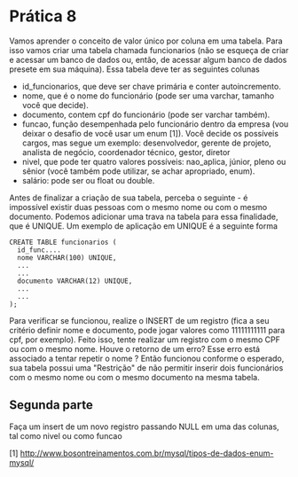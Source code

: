 # Prática 8

Vamos aprender o conceito de valor único por coluna em uma tabela. Para isso vamos criar uma tabela chamada funcionarios (não se esqueça de criar e acessar
um banco de dados ou, então, de acessar algum banco de dados presete em sua máquina). Essa tabela deve ter as seguintes colunas

* id_funcionarios, que deve ser chave primária e conter autoincremento.
* nome, que é o nome do funcionário (pode ser uma varchar, tamanho você que decide).
* documento, contem cpf do funcionário (pode ser varchar também).
* funcao, função desempenhada pelo funcionário dentro da empresa (vou deixar o desafio de você usar um enum [1]). Você decide os possíveis cargos, mas segue um
exemplo: desenvolvedor, gerente de projeto, analista de negócio, coordenador técnico, gestor, diretor
* nivel, que pode ter quatro valores possíveis: nao_aplica, júnior, pleno ou sênior (você também pode utilizar, se achar apropriado, enum). 
* salário: pode ser ou float ou double.

Antes de finalizar a criação de sua tabela, perceba o seguinte - é impossível existir duas pessoas com o mesmo nome ou com o mesmo documento. Podemos adicionar uma 
trava na tabela para essa finalidade, que é UNIQUE. Um exemplo de aplicação em UNIQUE é a seguinte forma

```
CREATE TABLE funcionarios (
  id_func....
  nome VARCHAR(100) UNIQUE,
  ...
  ...
  documento VARCHAR(12) UNIQUE,
  ...
  ...
);
```


Para verificar se funcionou, realize o INSERT de um registro (fica a seu critério definir nome e documento, pode jogar valores como 11111111111 para cpf, por exemplo).
Feito isso, tente realizar um registro com o mesmo CPF ou com o mesmo nome. Houve o retorno de um erro? Esse erro está associado a tentar repetir o nome ? Então
funcionou conforme o esperado, sua tabela possui uma "Restrição" de não permitir inserir dois funcionários com o mesmo nome ou com o mesmo documento na mesma tabela.



## Segunda parte

Faça um insert de um novo registro passando NULL em uma das colunas, tal como nivel ou como funcao


[1] http://www.bosontreinamentos.com.br/mysql/tipos-de-dados-enum-mysql/


